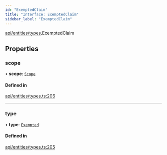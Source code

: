 ```yaml
---
id: "ExemptedClaim"
title: "Interface: ExemptedClaim"
sidebar_label: "ExemptedClaim"
---
```


[api/entities/types](../../../../../modules/API/Entities/Types/Types.md).ExemptedClaim

## Properties

### scope

• **scope**: [`Scope`](../Scope/Scope.md)

#### Defined in

[api/entities/types.ts:206](https://github.com/PolymeshAssociation/polymesh-sdk/blob/978e4ded6/src/api/entities/types.ts#L206)

___

### type

• **type**: [`Exempted`](../../../../../enums/API/Entities/Types/ClaimType/ClaimType.md#exempted)

#### Defined in

[api/entities/types.ts:205](https://github.com/PolymeshAssociation/polymesh-sdk/blob/978e4ded6/src/api/entities/types.ts#L205)
